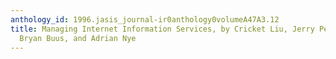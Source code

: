 ```yaml
---
anthology_id: 1996.jasis_journal-ir0anthology0volumeA47A3.12
title: Managing Internet Information Services, by Cricket Liu, Jerry Peek, Russ Jones,
  Bryan Buus, and Adrian Nye
---
```

